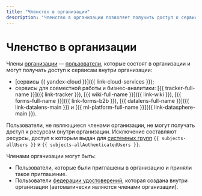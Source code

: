 ```yaml
---
title: "Членство в организации"
description: "Членство в организации позволяет получить доступ к сервисам внутри организации."
---
```


# Членство в организации

Члены [организации](../quickstart.md) — [пользователи](../../overview/roles-and-resources.md#users), которые состоят в организации и могут получать доступ к сервисам внутри организации:

* [сервисы {{ yandex-cloud }}]({{ link-cloud-services }});
* сервисы для совместной работы и бизнес-аналитики: [{{ tracker-full-name }}]({{ link-tracker }}), [{{ wiki-full-name }}]({{ link-wiki }}), [{{ forms-full-name }}]({{ link-forms-b2b }}), [{{ datalens-full-name }}]({{ link-datalens-main }}) и [{{ ml-platform-full-name }}]({{ link-datasphere-main }}).

Пользователи, не являющиеся членами организации, не могут получать доступ к ресурсам внутри организации. Исключение составляют ресурсы, доступ к которым выдан для [системных групп](https://cloud.yandex.ru/docs/iam/concepts/access-control/system-group) `{{ subjects-allUsers }}` и `{{ subjects-allAuthenticatedUsers }}`.

Членами организации могут быть:

* Пользователи, которые были приглашены в организацию и приняли такое приглашение.
* Пользователи [федерации удостоверений](./add-federation.md), которая создана внутри организации (автоматически являются членами организации).
